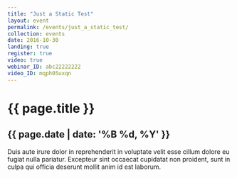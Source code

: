 ```yaml
---
title: "Just a Static Test"
layout: event
permalink: /events/just_a_static_test/
collection: events
date: 2016-10-30
landing: true
register: true
video: true
webinar_ID: abc22222222
video_ID: mqph05uxqn
---
```


# {{ page.title }}

## {{ page.date | date: '%B %d, %Y' }}

Duis aute irure dolor in reprehenderit in voluptate velit esse cillum dolore eu fugiat nulla pariatur. Excepteur sint occaecat cupidatat non proident, sunt in culpa qui officia deserunt mollit anim id est laborum.
